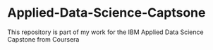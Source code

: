 # Applied-Data-Science-Captsone
This repository is part of my work for the IBM Applied Data Science Capstone from Coursera
